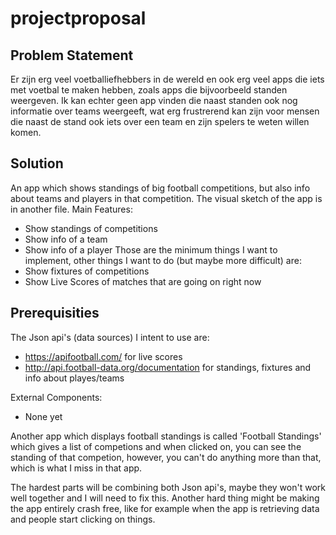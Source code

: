 # projectproposal

## Problem Statement
Er zijn erg veel voetballiefhebbers in de wereld en ook erg veel apps die iets met voetbal te maken hebben, zoals apps die bijvoorbeeld standen weergeven.
Ik kan echter geen app vinden die naast standen ook nog informatie over teams weergeeft, wat erg frustrerend kan zijn voor mensen die naast de stand ook iets over een team en zijn spelers te weten willen komen.

## Solution
An app which shows standings of big football competitions, but also info about teams and players in that competition.
The visual sketch of the app is in another file.
Main Features:
* Show standings of competitions
* Show info of a team
* Show info of a player
Those are the minimum things I want to implement, other things I want to do (but maybe more difficult) are:
* Show fixtures of competitions
* Show Live Scores of matches that are going on right now

## Prerequisities 
The Json api's (data sources) I intent to use are:
* https://apifootball.com/ for live scores
* http://api.football-data.org/documentation for standings, fixtures and info about playes/teams

External Components:
* None yet

Another app which displays football standings is called 'Football Standings' which gives a list of competions and when clicked on, you can see the standing of that competion, however, you can't do anything more than that, which is what I miss in that app.

The hardest parts will be combining both Json api's, maybe they won't work well together and I will need to fix this. Another hard thing might be making the app entirely crash free, like for example when the app is retrieving data and people start clicking on things.
